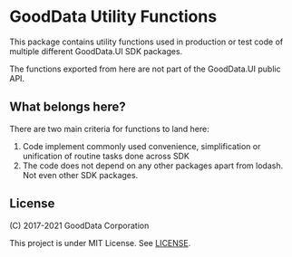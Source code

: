 # GoodData Utility Functions

This package contains utility functions used in production or test code of multiple different GoodData.UI SDK packages.

The functions exported from here are not part of the GoodData.UI public API.

## What belongs here?

There are two main criteria for functions to land here:

1.  Code implement commonly used convenience, simplification or unification of routine tasks done across SDK
2.  The code does not depend on any other packages apart from lodash. Not even other SDK packages.

## License

(C) 2017-2021 GoodData Corporation

This project is under MIT License. See [LICENSE](https://github.com/gooddata/gooddata-ui-sdk/blob/master/libs/util/LICENSE).
